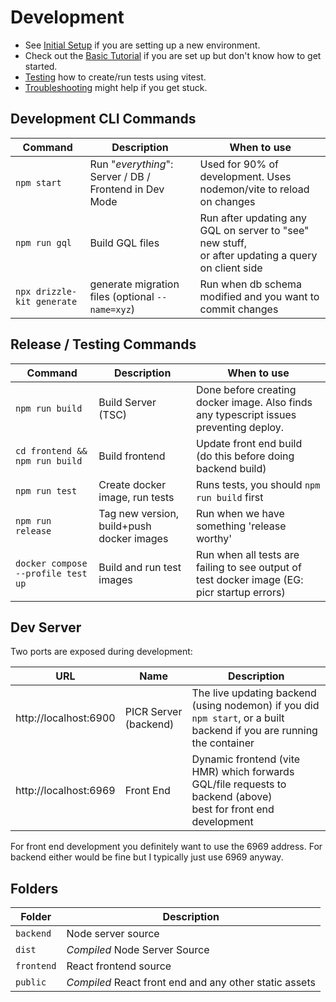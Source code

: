 # Development

- See [Initial Setup](initial-setup.md) if you are setting up a new environment. 
- Check out the [Basic Tutorial](basic-tutorial.md) if you are set up but don't know how to get started.
- [Testing](testing.md) how to create/run tests using vitest.
- [Troubleshooting](troubleshooting.md) might help if you get stuck.

## Development CLI Commands
| Command                    | Description                                            | When to use                                                                                            |
|----------------------------|--------------------------------------------------------|--------------------------------------------------------------------------------------------------------|
| `npm start`                | Run "_everything_": Server / DB / Frontend in Dev Mode | Used for 90% of development. Uses nodemon/vite to reload on changes                                    |
| `npm run gql`              | Build GQL files                                        | Run after updating any GQL on server to "see" new stuff, <br/>or after updating a query on client side |
| `npx drizzle-kit generate` | generate migration files (optional `--name=xyz`)       | Run when db schema modified and you want to commit changes                                             |


## Release / Testing Commands
| Command                            | Description                               | When to use                                                                                 |
|------------------------------------|-------------------------------------------|---------------------------------------------------------------------------------------------|
| `npm run build`                    | Build Server (TSC)                        | Done before creating docker image. Also finds any typescript issues preventing deploy.      |
| `cd frontend && npm run build`     | Build frontend                            | Update front end build (do this before doing backend build)                                 |
| `npm run test`                     | Create docker image, run tests            | Runs tests, you should `npm run build` first                                                |
| `npm run release`                  | Tag new version, build+push docker images | Run when we have something 'release worthy'                                                 |
| `docker compose --profile test up` | Build and run test images                 | Run when all tests are failing to see output of test docker image (EG: picr startup errors) |



## Dev Server
Two ports are exposed during development:

| URL                   | Name                  | Description                                                                                                           |
|-----------------------|-----------------------|-----------------------------------------------------------------------------------------------------------------------|
| http://localhost:6900 | PICR Server (backend) | The live updating backend (using nodemon) if you did `npm start`, or a built backend if you are running the container |
| http://localhost:6969 | Front End             | Dynamic frontend (vite HMR) which forwards GQL/file requests to backend (above)<br/>best for front end development    |

For front end development you definitely want to use the 6969 address. For backend either would be fine but I typically just use 6969 anyway.

## Folders
| Folder     | Description                                            |
|------------|--------------------------------------------------------|
| `backend`  | Node server source                                     |
| `dist`     | *Compiled* Node Server Source                          |
| `frontend` | React frontend source                                  |
| `public`   | *Compiled* React front end and any other static assets |
